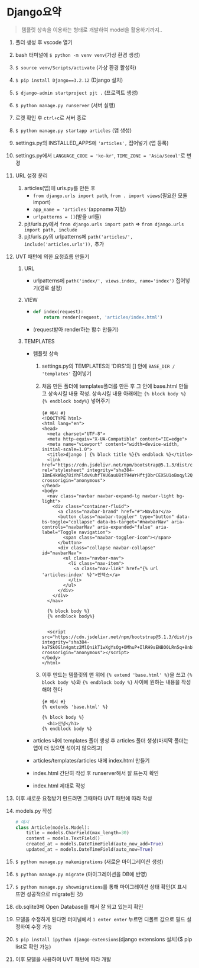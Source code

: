 # Django요약

> 템플릿 상속을 이용하는 형태로 개발하여 model을 활용하기까지..

1. 폴더 생성 후 vscode 열기

2. bash 터미널에 `$ python -m venv venv`(가상 환경 생성)

3. `$ source venv/Scripts/activate` (가상 환경 활성화)

4. `$ pip install Django==3.2.12` (Django 설치)

5. `$ django-admin startproject pjt .` (프로젝트 생성)

6. `$ python manage.py runserver` (서버 실행)

7. 로켓 확인 후 `ctrl+c`로 서버 종료

8. `$ python manage.py startapp articles` (앱 생성)

9. settings.py의 INSTALLED_APPS에 `'articles',` 집어넣기 (앱 등록)

10. settings.py에서 `LANGUAGE_CODE = 'ko-kr'`, `TIME_ZONE = 'Asia/Seoul'`로 변경

11. URL 설정 분리

    1. articles(앱)에 urls.py를 만든 후 
       - `from django.urls import path`, `from . import views`(필요한 모듈 import)
       - `app_name = 'articles'`(appname 지정)
       - `urlpatterns = []`(받을 url들)
    2. pjt/urls.py에서 `from django.urls import path` => `from django.urls import path, include`
    3. pjt/urls.py의 urlpatterns에 `path('articles/', include('articles.urls')),` 추가

12. UVT 패턴에 의한 요청흐름 만들기

    1. URL

       - urlpatterns에 `path('index/', views.index, name='index')` 집어넣기(경로 설정)

    2. VIEW

       - ```python
         def index(request):
             return render(request, 'articles/index.html')
         ```

       - (request받아 render하는 함수 만들기)

    3. TEMPLATES

       - 템플릿 상속

         1. settings.py의 TEMPLATES의 'DIRS'의 [] 안에 `BASE_DIR / 'templates'` 집어넣기

         2. 처음 만든 폴더에 templates폴더를 만든 후 그 안에 base.html 만들고 상속시킬 내용 작성. 상속시킬 내용 아래에는 `{% block body %} {% endblock body%}` 넣어주기

            ```django
            {# 예시 #}
            <!DOCTYPE html>
            <html lang="en">
            <head>
              <meta charset="UTF-8">
              <meta http-equiv="X-UA-Compatible" content="IE=edge">
              <meta name="viewport" content="width=device-width, initial-scale=1.0">
              <title>django | {% block title %}{% endblock %}</title>
              <link href="https://cdn.jsdelivr.net/npm/bootstrap@5.1.3/dist/css/bootstrap.min.css" rel="stylesheet" integrity="sha384-1BmE4kWBq78iYhFldvKuhfTAU6auU8tT94WrHftjDbrCEXSU1oBoqyl2QvZ6jIW3" crossorigin="anonymous">
            </head>
            <body>
              <nav class="navbar navbar-expand-lg navbar-light bg-light">
                <div class="container-fluid">
                  <a class="navbar-brand" href="#">Navbar</a>
                  <button class="navbar-toggler" type="button" data-bs-toggle="collapse" data-bs-target="#navbarNav" aria-controls="navbarNav" aria-expanded="false" aria-label="Toggle navigation">
                    <span class="navbar-toggler-icon"></span>
                  </button>
                  <div class="collapse navbar-collapse" id="navbarNav">
                    <ul class="navbar-nav">
                      <li class="nav-item">
                        <a class="nav-link" href="{% url 'articles:index' %}">인덱스</a>
                      </li>
                    </ul>
                  </div>
                </div>
              </nav>
            
              {% block body %}
              {% endblock body%}
            
             
              <script src="https://cdn.jsdelivr.net/npm/bootstrap@5.1.3/dist/js/bootstrap.bundle.min.js" integrity="sha384-ka7Sk0Gln4gmtz2MlQnikT1wXgYsOg+OMhuP+IlRH9sENBO0LRn5q+8nbTov4+1p" crossorigin="anonymous"></script>
            </body>
            </html>
            
            ```

         3. 이후 만드는 템플릿의 맨 위에 `{% extend 'base.html' %}`을 쓰고 `{% block body %}`와 `{% endblock body %}` 사이에 원하는 내용을 작성해야 한다 

            ```django
            {# 예시 #}
            {% extends 'base.html' %}
            
            {% block body %}
              <h1>안녕</h1>
            {% endblock body %}
            ```

       - articles 내에 templates 폴더 생성 후 articles 폴더 생성(마지막 폴더는 앱이 더 있으면 섞이지 않으려고)

       - articles/templates/articles 내에 index.html 만들기

       - index.html 간단히 작성 후 runserver해서 잘 뜨는지 확인

       - index.html 제대로 작성

13. 이후 새로운 요청받기 만드려면 그때마다 UVT 패턴에 따라 작성

14. models.py 작성

    ```python
    # 예시
    class Article(models.Model):
        title = models.CharField(max_length=30)
        content = models.TextField()
        created_at = models.DateTimeField(auto_now_add=True)
        updated_at = models.DateTimeField(auto_now=True)
    ```

15. `$ python manage.py makemigrations` (새로운 마이그레이션 생성)

16. `$ python manage.py migrate` (마이그레이션을 DB에 반영)

17. `$ python manage.py showmigrations`를 통해 마이그레이션 상태 확인(X 표시 뜨면 성공적으로 migrate된 것)

18. db.sqlite3에 Open Database를 해서 잘 되고 있는지 확인

19. 모델을 수정하게 된다면 터미널에서 `1 enter enter` 누르면 디폴트 값으로 필드 설정하여 수정 가능

20. `$ pip install ipython django-extensions`(django extensions 설치)($ pip list로 확인 가능)

21. 이후 모델을 사용하여 UVT 패턴에 따라 개발